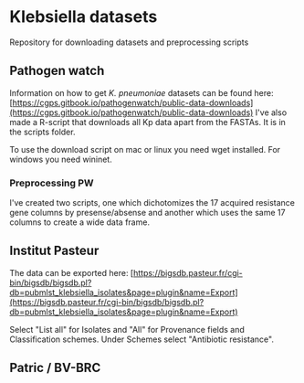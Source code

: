 # Klebsiella datasets
Repository for downloading datasets and preprocessing scripts

## Pathogen watch
Information on how to get *K. pneumoniae* datasets can be found here: [https://cgps.gitbook.io/pathogenwatch/public-data-downloads](https://cgps.gitbook.io/pathogenwatch/public-data-downloads) I've also made a R-script that downloads all Kp data apart from the FASTAs. It is in the scripts folder.

To use the download script on mac or linux you need wget installed. For windows you need wininet.

### Preprocessing PW

I've created two scripts, one which dichotomizes the 17 acquired resistance gene columns by presense/absense and another which uses the same 17 columns to create a wide data frame.

## Institut Pasteur
The data can be exported here: [https://bigsdb.pasteur.fr/cgi-bin/bigsdb/bigsdb.pl?db=pubmlst_klebsiella_isolates&page=plugin&name=Export](https://bigsdb.pasteur.fr/cgi-bin/bigsdb/bigsdb.pl?db=pubmlst_klebsiella_isolates&page=plugin&name=Export)

Select "List all" for Isolates and "All" for Provenance fields and Classification schemes. Under Schemes select "Antibiotic resistance".

## Patric / BV-BRC

